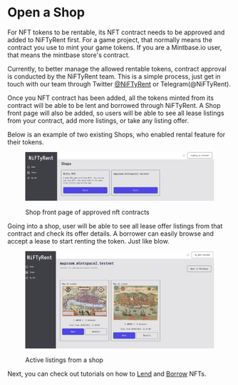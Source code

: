 # Open a Shop

For NFT tokens to be rentable, its NFT contract needs to be approved and added to NiFTyRent first. For a game project, that normally means the contract you use to mint your game tokens. If you are a Mintbase.io user, that means the mintbase store's contract.

Currently, to better manage the allowed rentable tokens, contract approval is conducted by the NiFTyRent team.  This is a simple process, just get in touch with our team through Twitter [@NiFTyRent](https://twitter.com/NiFTyRent) or Telegram(@NiFTyRent).

Once you NFT contract has been added, all the tokens minted from its contract will be able to be lent and borrowed through NiFTyRent. A Shop front page will also be added, so users will be able to see all lease listings from your contract, add more listings, or take any listing offer.

Below is an example of two existing Shops, who enabled rental feature for their tokens.

<figure><img src="../.gitbook/assets/Screenshot 2023-05-18 at 11.27.07.png" alt=""><figcaption><p>Shop front page of approved nft contracts</p></figcaption></figure>

Going into a shop, user will be able to see all lease offer listings from that contract and check its offer details. A borrower can easily browse and accept a lease to start renting the token. Just like blow.

<figure><img src="../.gitbook/assets/Screenshot 2023-05-18 at 11.33.56.png" alt=""><figcaption><p>Active listings from a shop</p></figcaption></figure>

Next, you can check out tutorials on how to [Lend](lend-your-nft.md) and [Borrow](borrow-an-nft.md) NFTs.
